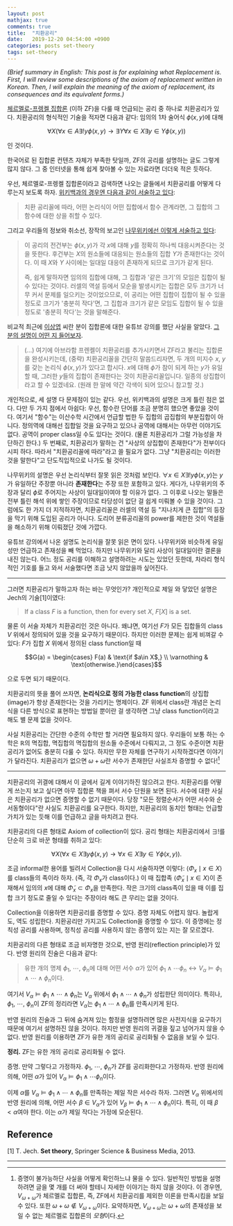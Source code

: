 ```yaml
---
layout: post
mathjax: true
comments: true
title:  "치환공리"
date:   2019-12-20 04:54:00 +0900
categories: posts set-theory
tags: set-theory
---
```

*(Brief summary in English: This post is for explaining what Replacement is. First, I will review some descriptions of the axiom of replacement written in Korean. Then, I will explain the meaning of the axiom of replacement, its consequences and its equivalent forms.)*

[체르멜로-프렝켈 집합론](https://ko.wikipedia.org/wiki/%EC%B2%B4%EB%A5%B4%EB%A9%9C%EB%A1%9C-%ED%94%84%EB%A0%9D%EC%BC%88_%EC%A7%91%ED%95%A9%EB%A1%A0) (이하 ZF)을 다룰 때 언급되는 공리 중 하나로 치환공리가 있다. 치환공리의 형식적인 기술을 적자면 다음과 같다: 임의의 1차 술어식 $\phi(x,y)$에 대해 

$$\forall X (\forall x\in A\exists! y \phi(x,y) \to \exists Y\forall x\in X \exists y\in Y \phi(x,y))$$

인 것이다.

한국어로 된 집합론 컨텐츠 자체가 부족한 탓일까, ZF의 공리를 설명하는 글도 그렇게 많지 않다. 그 중 인터넷을 통해 쉽게 찾아볼 수 있는 자료라면 더더욱 적은 듯하다.

우선, 체르멜로-프렝켈 집합론이라고 검색하면 나오는 글들에서 치환공리를 어떻게 다루는지 보도록 하자. [위키백과의 경우엔 다음과 같이 서술하고 있다](https://ko.wikipedia.org/wiki/%EC%B2%B4%EB%A5%B4%EB%A9%9C%EB%A1%9C-%ED%94%84%EB%A0%9D%EC%BC%88_%EC%A7%91%ED%95%A9%EB%A1%A0#%EC%B9%98%ED%99%98_%EA%B3%B5%EB%A6%AC%EA%BC%B4):

> 치환 공리꼴에 따라, 어떤 논리식이 어떤 집합에서 함수 관계라면, 그 집합의 그 함수에 대한 상을 취할 수 있다.

그리고 우리들의 정보와 취소선, 장작의 보고인 [나무위키에선 이렇게 서술하고 있다](https://namu.wiki/w/ZFC%20%EA%B3%B5%EB%A6%AC%EA%B3%84?from=ZFC#s-2.9):

> 이 공리의 전건부는 $\phi(x,y)$가 각 $x$에 대해 $y$를 정확히 하나씩 대응시켜준다는 것을 뜻한다. 후건부는 $X$의 원소들에 대응되는 원소들의 집합 $Y$가 존재한다는 것이다. 이 때 $X$와 $Y$ 사이에는 일대일 대응이 존재하게 되므로 크기가 같게 된다.
> 
> 즉, 쉽게 말하자면 임의의 집합에 대해, 그 집합과 '같은 크기'의 모임은 집합이 될 수 있다는 것이다. 러셀의 역설 등에서 모순을 발생시키는 집합은 모두 크기가 너무 커서 문제를 일으키는 것이었으므로, 이 공리는 어떤 집합이 집합이 될 수 있을 정도로 크기가 '충분히 작다'면, 그 집합과 크기가 같은 모임도 집합이 될 수 있을 정도로 '충분히 작다'는 것을 말해준다.

비교적 최근에 [이상엽](https://www.youtube.com/channel/UC-7H7ZImLfGF97Y_EJ0vZzA) 씨란 분이 집합론에 대한 유튜브 강의를 했단 사실을 알았다. [그 분의 설명이 어떤 지 들어보자](https://youtu.be/0PJ4NJ-PGP0?t=2117). 

> (...) 여기에 아브라함 프렌켈이 치환공리를 추가시키면서 ZF라고 불리는 집합론을 완성시키는데, (중략) 치환공리꼴을 간단히 말씀드리자면, 두 개의 미지수 $x$, $y$를 갖는 논리식 $\phi(x,y)$가 있다고 합시다. $x$에 대해 $\phi$가 참이 되게 하는 $y$가 유일할 때, 그러한 $y$들의 집합이 존재한다는 것이 치환공리꼴입니다. 일종의 상집합이라고 할 수 있겠네요.
(원래 한 말에 약간 각색이 되어 있으니 참고할 것.)

개인적으로, 세 설명 다 문제점이 있는 같다. 우선, 위키백과의 설명은 크게 틀린 점은 없다. 다만 두 가지 점에서 아쉽다: 우선, 함수란 단어를 조금 분명히 했으면 좋았을 것이다. 
여기서 "함수"는 이산수학 시간에서 언급할 법한 두 집합의 곱집합의 부분집합이 아니다. 정의역에 대해선 집합일 것을 요구하고 있으나 공역에 대해서는 아무런 이야기도 없다. 공역이 proper class일 수도 있다는 것이다. (물론 치환공리가 그럴 가능성을 차단하긴 한다.)
두 번째로, 치환공리가 말하는 건 "사상의 상집합이 존재한다"가 전부이다시피 하다. 따라서 "치환공리꼴에 따라"라고 쓸 필요가 없다. 그냥 "치환공리는 이러한 것을 말한다"고 단도직입적으로 나가도 될 것이다.

나무위키의 설명은 우선 논리식부터 잘못 읽은 것처럼 보인다. $\forall x\in X \exists! y\phi(x,y)$는 $y$가 유일하단 주장뿐 아니라 **존재한다**는 주장 또한 포함하고 있다. 게다가, 나무위키의 주장과 달리 $\phi$로 주어지는 사상이 일대일이여야 할 이유가 없다.
그 이후로 나오는 말들은 전부 틀린 해석 위에 쌓인 주장이므로 타당성이 없단 걸 쉽게 미뤄볼 수 있을 것이다. 그럼에도 한 가지 더 지적하자면, 치환공리꼴은 러셀의 역설 등 "지나치게 큰 집합"의 등장을 막기 위해 도입된 공리가 아니다. 도리어 분류공리꼴의 power를 제한한 것이 역설들을 해소하기 위해 이뤄졌단 것에 가깝다.

유튜브 강의에서 나온 설명도 논리식을 잘못 읽은 면이 있다. 나무위키와 비슷하게 유일성만 언급하고 존재성을 빼 먹었다. 하지만 나무위키와 달리 사상이 일대일이란 결론을 내진 않는다. 어느 정도 공리를 이해하고 설명하려는 시도는 있었던 듯한데, 차라리 형식적인 기호를 들고 와서 서술했다면 조금 낫지 않았을까 싶어진다.

----

그러면 치환공리가 말하고자 하는 바는 무엇인가? 개인적으로 제일 와 닿았던 설명은 Jech의 기술[1]이였다:

> If a class $F$ is a function, then for every set $X$, $F[X]$ is a set.

물론 이 서술 자체가 치환공리인 것은 아니다. 왜냐면, 여기선 $F$가 모든 집합들의 class $V$ 위에서 정의되어 있을 것을 요구하기 때문이다. 하지만 이러한 문제는 쉽게 비껴갈 수 있다: $F$가 집합 $X$ 위에서 정의된 class function일 때

$$G(a) = \begin{cases} F(a) & \text{if $a\in X$,} \\ \varnothing & \text{otherwise.}\end{cases}$$

으로 두면 되기 때문이다. 

치환공리의 뜻을 풀어 쓰자면, **논리식으로 정의 가능한 class function**의 상집합(image)가 항상 존재한다는 것을 가리키는 명제이다. ZF 위에서 class란 개념은 논리식을 다른 방식으로 표현하는 방법일 뿐이란 걸 생각하면 그냥 class function이라고 해도 별 문제 없을 것이다.

사실 치환공리는 간단한 수준의 수학만 할 거라면 필요하지 않다. 우리들이 보통 하는 수학은 $\mathbb{R}$의 멱집합, 멱집합의 멱집합의 원소들 수준에서 다뤄지고, 그 정도 수준이면 치환공리가 없어도 충분히 다룰 수 있다. 하지만 무한 자체를 연구하기 시작하겠다면 이야기가 달라진다. 치환공리가 없으면 $\omega+\omega$란 서수가 존재한단 사실조차 증명할 수 없다![^1]

----

치환공리의 귀결에 대해서 이 글에서 길게 이야기하진 않으려고 한다. 치환공리를 어떻게 쓰는지 보고 싶다면 아무 집합론 책을 펴서 서수 단원을 보면 된다. 서수에 대한 사실은 치환공리가 없으면 증명할 수 없기 때문이다. 당장 "모든 정렬순서가 어떤 서수와 순서동형이다"란 사실도 치환공리를 요구한다.
하지만, 치환공리의 동치인 형태는 언급할 가치가 있는 듯해 이를 언급하고 글을 마치려고 한다.

치환공리의 다른 형태로 Axiom of collection이 있다. 공리 형태는 치환공리에서 $\exists!$를 단순히 $\exists$로 바꾼 형태를 취하고 있다:

$$\forall X (\forall x\in X\exists y \phi(x,y) \to \forall x\in X\exists y\in Y \phi(x,y)).$$

조금 informal한 용어를 빌려서 Collection을 다시 서술하자면 이렇다: $\langle \Phi_x \mid x\in X\rangle$를 class들의 족이라 하자. (즉, 각 $\Phi_x$가 class이다.) 이 때 집합족 $\langle \tilde{\Phi}_x \mid x\in X\rangle$이 존재해서 임의의 $x$에 대해 $\tilde{\Phi}_x\subset \Phi_x$을 만족한다.
작은 크기의 class족이 있을 때 이를 집합 크기 정도로 줄일 수 있다는 주장이라 해도 큰 무리는 없을 것이다.

Collection을 이용하면 치환공리를 증명할 수 있다. 증명 자체도 어렵지 않다. 놀랍게도, 역도 성립한다. 치환공리만 가지고도 Collection을 증명할 수 있다. 이 증명에는 정칙성 공리를 사용하며, 정칙성 공리를 사용하지 않는 증명이 있는 지는 잘 모르겠다.

치환공리의 다른 형태로 조금 비자명한 것으로, 반영 원리(reflection principle)가 있다. 반영 원리의 진술은 다음과 같다:
> 유한 개의 명제 $\phi_1$, $\cdots$, $\phi_n$에 대해 어떤 서수 $\alpha$가 있어 $\phi_1\land\cdots \phi_n \leftrightarrow V_\alpha\models\phi_1\land\cdots\land \phi_n$이다.

여기서 $V_\alpha\models\phi_1\land\cdots\land \phi_n$는 $V_\alpha$ 위에서 $\phi_1\land\cdots\land \phi_n$가 성립한단 의미이다. 특히나, $\phi_1$, $\cdots$, $\phi_n$이 ZF의 정리라면 $V_\alpha$는 $\phi_1\land\cdots\land \phi_n$를 만족시키게 된다.

반영 원리의 진술과 그 뒤에 숨겨져 있는 함정을 설명하려면 많은 사전지식을 요구하기 때문에 여기서 설명하진 않을 것이다. 하지만 반영 원리의 귀결을 짚고 넘어가지 않을 수 없다. 반영 원리를 이용하면 ZF가 유한 개의 공리로 공리화될 수 없음을 보일 수 있다.

**정리.** ZF는 유한 개의 공리로 공리화될 수 없다.

증명. 만약 그렇다고 가정하자. $\phi_1$, $\cdots$, $\phi_n$가 ZF를 공리화한다고 가정하자. 반영 원리에 의해, 어떤 $\alpha$가 있어 $V_\alpha\models \phi_1\land \cdots \phi_n$이다. 

이제 $\alpha$를 $V_\alpha\models \phi_1\land \cdots\land  \phi_n$를 만족하는 제일 작은 서수라 하자. 그러면 $V_\alpha$ 위에서의 반영 원리에 의해, 어떤 서수 $\beta\in V_\alpha$가 있어 $V_\beta\models \phi_1\land\cdots\land \phi_n$이다. 특히, 이 때 $\beta<\alpha$여야 한다. 이는 $\alpha$가 제일 작다는 가정에 모순된다.

Reference
---
[1] T. Jech. **Set theory**, Springer Science & Business Media, 2013.



----

[^1]: 증명이 불가능하단 사실을 어떻게 확인하느냐 물을 수 있다. 일반적인 방법을 설명하려면 글을 몇 개를 더 써야 할테니 자세한 이야기는 하지 않을 것이다. 이 경우엔, $V_{\omega+\omega}$가 체르멜로 집합론, 즉, ZF에서 치환공리를 제외한 이론을 만족시킴을 보일 수 있다. 또한 $\omega+\omega\notin V_{\omega+\omega}$이다. 요약하자면, $V_{\omega+\omega}$는 $\omega+\omega$의 존재성을 보일 수 없는 체르멜로 집합론의 *모형*이다.

